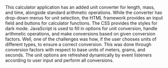 This calculator application has an added unit converter for length, mass, and time, alongside standard arithmetic operations. While the converter has drop-down menus for unit selection, the HTML framework provides an input field and buttons for calculator functions. The CSS provides the styles for dark mode. JavaScript is used to fill in options for unit conversion, handle arithmetic operations, and make conversions based on given conversion factors. Well, one of the challenges was how, if the user chooses units of different types, to ensure a correct conversion. This was done through conversion factors with respect to base units of meters, grams, and seconds. The unit options are refreshed dynamically by event listeners according to user input and perform all conversions.
